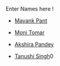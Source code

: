 Enter Names here !
- [Mayank Pant](https://github.com/obiwan04kanobi)

- [Moni Tomar](https://github.com/monitomar)

- [Akshira Pandey](https://github.com/AkshiraP)

- [Tanushi Singh](https://github.com/Tanushisingh)0

